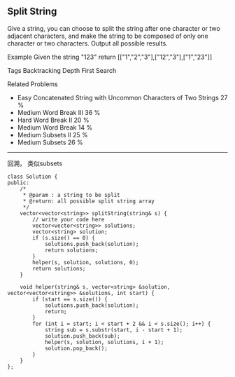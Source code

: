 ## Split String  ##

Give a string, you can choose to split the string after one character or two adjacent characters, and make the string to be composed of only one character or two characters. Output all possible results.

Example
Given the string "123"
return [["1","2","3"],["12","3"],["1","23"]]

Tags 
Backtracking Depth First Search

Related Problems 

- Easy Concatenated String with Uncommon Characters of Two Strings 27 %
- Medium Word Break III 36 %
- Hard Word Break II 20 %
- Medium Word Break 14 %
- Medium Subsets II 25 %
- Medium Subsets 26 %

----------
回溯， 类似subsets

	class Solution {
	public:
	    /*
	     * @param : a string to be split
	     * @return: all possible split string array
	     */
	    vector<vector<string>> splitString(string& s) {
	        // write your code here
	        vector<vector<string>> solutions;
	        vector<string> solution;
	        if (s.size() == 0) {
	            solutions.push_back(solution);
	            return solutions;
	        }
	        helper(s, solution, solutions, 0);
	        return solutions;
	    }
	
	    void helper(string& s, vector<string> &solution, vector<vector<string>> &solutions, int start) {
	        if (start == s.size()) {
	            solutions.push_back(solution);
	            return;
	        }
	        for (int i = start; i < start + 2 && i < s.size(); i++) {
	            string sub = s.substr(start, i - start + 1);
	            solution.push_back(sub);
	            helper(s, solution, solutions, i + 1);
	            solution.pop_back();
	        }
	    }
	};